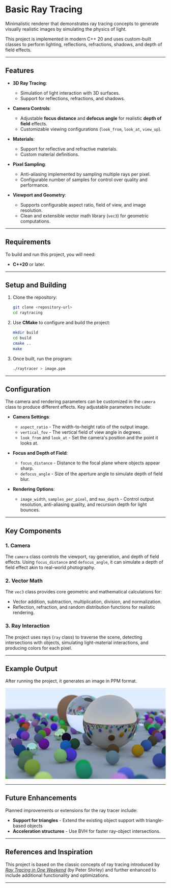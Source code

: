 # Basic Ray Tracing

Minimalistic renderer that demonstrates ray tracing concepts to generate visually realistic images by simulating the physics of light.

This project is implemented in modern C++ 20 and uses custom-built classes to perform lighting, reflections, refractions, shadows, and depth of field effects.

---

## Features

- **3D Ray Tracing**:
    - Simulation of light interaction with 3D surfaces.
    - Support for reflections, refractions, and shadows.

- **Camera Controls**:
    - Adjustable **focus distance** and **defocus angle** for realistic **depth of field** effects.
    - Customizable viewing configurations (`look_from`, `look_at`, `view_up`).

- **Materials**:
    - Support for reflective and refractive materials.
    - Custom material definitions.

- **Pixel Sampling**:
    - Anti-aliasing implemented by sampling multiple rays per pixel.
    - Configurable number of samples for control over quality and performance.

- **Viewport and Geometry**:
    - Supports configurable aspect ratio, field of view, and image resolution.
    - Clean and extensible vector math library (`vec3`) for geometric computations.

---

## Requirements

To build and run this project, you will need:
- **C++20** or later.

---

## Setup and Building

1. Clone the repository:
   ```bash
   git clone <repository-url>
   cd raytracing
   ```

2. Use **CMake** to configure and build the project:
   ```bash
   mkdir build
   cd build
   cmake ..
   make
   ```

3. Once built, run the program:
   ```bash
   ./raytracer > image.ppm
   ```

---

## Configuration

The camera and rendering parameters can be customized in the `camera` class to produce different effects. Key adjustable parameters include:

- **Camera Settings**:
    - `aspect_ratio` - The width-to-height ratio of the output image.
    - `vertical_fov` - The vertical field of view angle in degrees.
    - `look_from` and `look_at` - Set the camera's position and the point it looks at.

- **Focus and Depth of Field**:
    - `focus_distance` - Distance to the focal plane where objects appear sharp.
    - `defocus_angle` - Size of the aperture angle to simulate depth of field blur.

- **Rendering Options**:
    - `image_width`, `samples_per_pixel`, and `max_depth` - Control output resolution, anti-aliasing quality, and recursion depth for light bounces.

---

## Key Components

### 1. Camera
The `camera` class controls the viewport, ray generation, and depth of field effects. Using `focus_distance` and `defocus_angle`, it can simulate a depth of field effect akin to real-world photography.

### 2. Vector Math
The `vec3` class provides core geometric and mathematical calculations for:
- Vector addition, subtraction, multiplication, division, and normalization.
- Reflection, refraction, and random distribution functions for realistic rendering.

### 3. Ray Interaction
The project uses rays (`ray` class) to traverse the scene, detecting intersections with objects, simulating light-material interactions, and producing colors for each pixel.

---

## Example Output

After running the project, it generates an image in PPM format.

![Example Image](images/example.jpg)

---

## Future Enhancements

Planned improvements or extensions for the ray tracer include:
- **Support for triangles** - Extend the existing object support with triangle-based objects
- **Acceleration structures** - Use BVH for faster ray-object intersections.

---

## References and Inspiration

This project is based on the classic concepts of ray tracing introduced by [_Ray Tracing in One Weekend_](https://raytracing.github.io/books/RayTracingInOneWeekend.html) (by Peter Shirley) and further enhanced to include additional functionality and optimizations.

---